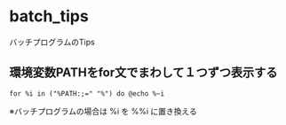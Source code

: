 # batch_tips
バッチプログラムのTips






## 環境変数PATHをfor文でまわして１つずつ表示する

```for %i in ("%PATH:;=" "%") do @echo %~i```

※バッチプログラムの場合は %i を %%i に置き換える













